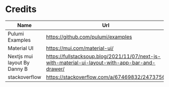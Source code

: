 # Credits

|Name|Url|
|----|-----|
| Pulumi Examples | https://github.com/pulumi/examples |
| Material UI | https://mui.com/material-ui/ |
| Nextjs mui layout By Danny B | https://fullstacksoup.blog/2021/11/07/next-js-with-material-ui-layout-with-app-bar-and-drawer/ |
| stackoverflow | https://stackoverflow.com/a/67469832/2473756 |